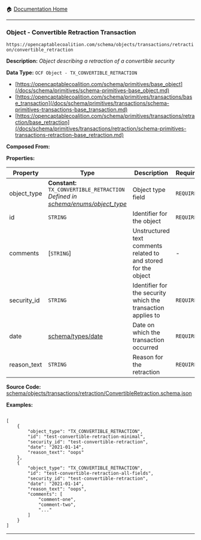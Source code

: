 :house: [Documentation Home](/README.md)

---

### Object - Convertible Retraction Transaction

`https://opencaptablecoalition.com/schema/objects/transactions/retraction/convertible_retraction`

**Description:** _Object describing a retraction of a convertible security_

**Data Type:** `OCF Object - TX_CONVERTIBLE_RETRACTION`

- [https://opencaptablecoalition.com/schema/primitives/base_object](/docs/schema/primitives/schema-primitives-base_object.md)
- [https://opencaptablecoalition.com/schema/primitives/transactions/base_transaction](/docs/schema/primitives/transactions/schema-primitives-transactions-base_transaction.md)
- [https://opencaptablecoalition.com/schema/primitives/transactions/retraction/base_retraction](/docs/schema/primitives/transactions/retraction/schema-primitives-transactions-retraction-base_retraction.md)

**Composed From:**

**Properties:**

| Property    | Type                                                                                                                                  | Description                                                     | Required   |
| ----------- | ------------------------------------------------------------------------------------------------------------------------------------- | --------------------------------------------------------------- | ---------- |
| object_type | **Constant:** `TX_CONVERTIBLE_RETRACTION`</br>_Defined in [schema/enums/object_type](/docs/schema/enums/schema-enums-object_type.md)_ | Object type field                                               | `REQUIRED` |
| id          | `STRING`                                                                                                                              | Identifier for the object                                       | `REQUIRED` |
| comments    | [`STRING`]</br>                                                                                                                       | Unstructured text comments related to and stored for the object | -          |
| security_id | `STRING`                                                                                                                              | Identifier for the security which the transaction applies to    | `REQUIRED` |
| date        | [schema/types/date](/docs/schema/types/schema-types-date.md)                                                                          | Date on which the transaction occurred                          | `REQUIRED` |
| reason_text | `STRING`                                                                                                                              | Reason for the retraction                                       | `REQUIRED` |

**Source Code:** [schema/objects/transactions/retraction/ConvertibleRetraction.schema.json](/schema/objects/transactions/retraction/ConvertibleRetraction.schema.json)

**Examples:**

```

[
    {
        "object_type": "TX_CONVERTIBLE_RETRACTION",
        "id": "test-convertible-retraction-minimal",
        "security_id": "test-convertible-retraction",
        "date": "2021-01-14",
        "reason_text": "oops"
    },
    {
        "object_type": "TX_CONVERTIBLE_RETRACTION",
        "id": "test-convertible-retraction-all-fields",
        "security_id": "test-convertible-retraction",
        "date": "2021-01-14",
        "reason_text": "oops",
        "comments": [
            "comment-one",
            "comment-two",
            "..."
        ]
    }
]

```

---
